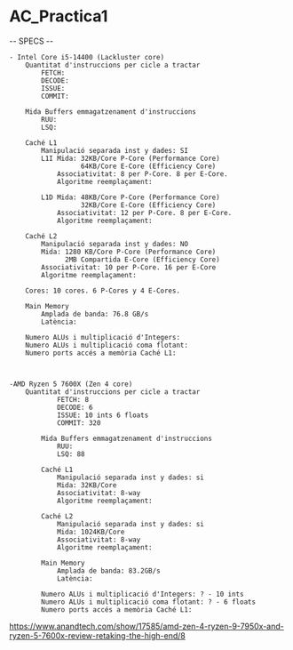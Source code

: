 # AC_Practica1

-- SPECS --

    - Intel Core i5-14400 (Lackluster core)
        Quantitat d'instruccions per cicle a tractar
            FETCH:
            DECODE:
            ISSUE:
            COMMIT:

        Mida Buffers emmagatzenament d'instruccions
            RUU:
            LSQ:
        
        Caché L1
            Manipulació separada inst y dades: SI
            L1I Mida: 32KB/Core P-Core (Performance Core)
                      64KB/Core E-Core (Efficiency Core)    
                Associativitat: 8 per P-Core. 8 per E-Core.
                Algoritme reemplaçament:
            
            L1D Mida: 48KB/Core P-Core (Performance Core)
                      32KB/Core E-Core (Efficiency Core)    
                Associativitat: 12 per P-Core. 8 per E-Core.
                Algoritme reemplaçament:

        Caché L2
            Manipulació separada inst y dades: NO
            Mida: 1280 KB/Core P-Core (Performance Core)
                  2MB Compartida E-Core (Efficiency Core)
            Associativitat: 10 per P-Core. 16 per E-Core
            Algoritme reemplaçament:
        
        Cores: 10 cores. 6 P-Cores y 4 E-Cores.

        Main Memory
            Amplada de banda: 76.8 GB/s
            Latència:

        Numero ALUs i multiplicació d'Integers:
        Numero ALUs i multiplicació coma flotant:
        Numero ports accés a memòria Caché L1:
        


    -AMD Ryzen 5 7600X (Zen 4 core)
        Quantitat d'instruccions per cicle a tractar
                FETCH: 8
                DECODE: 6
                ISSUE: 10 ints 6 floats
                COMMIT: 320

            Mida Buffers emmagatzenament d'instruccions
                RUU:
                LSQ: 88
            
            Caché L1
                Manipulació separada inst y dades: si
                Mida: 32KB/Core
                Associativitat: 8-way
                Algoritme reemplaçament:

            Caché L2
                Manipulació separada inst y dades: si
                Mida: 1024KB/Core
                Associativitat: 8-way
                Algoritme reemplaçament:
            
            Main Memory
                Amplada de banda: 83.2GB/s
                Latència:

            Numero ALUs i multiplicació d'Integers: ? - 10 ints
            Numero ALUs i multiplicació coma flotant: ? - 6 floats
            Numero ports accés a memòria Caché L1:

https://www.anandtech.com/show/17585/amd-zen-4-ryzen-9-7950x-and-ryzen-5-7600x-review-retaking-the-high-end/8
